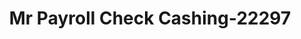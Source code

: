 ---
f_zip-code: 70791
f_state-code: LA
title: Mr Payroll Check Cashing-22297
f_phone: 225-654-6352
f_city-only: Zachary
f_address: 20190 Plank Road Zachary
f_location-unique-id: '22297'
slug: mr-payroll-check-cashing-22297
updated-on: '2024-05-30T13:46:58.046Z'
created-on: '2024-05-30T13:36:59.803Z'
published-on: '2024-05-30T13:54:32.469Z'
f_city-state: cms/city/zachary-la.md
f_company: cms/company/mr-payroll-check-cashing.md
f_state: cms/state/louisiana.md
layout: '[payday-loan].html'
tags: payday-loan
---